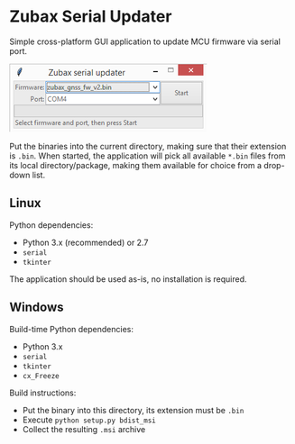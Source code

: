 # Zubax Serial Updater

Simple cross-platform GUI application to update MCU firmware via serial port.

![Screenshot](screenshot.png)

Put the binaries into the current directory, making sure that their extension is `.bin`.
When started, the application will pick all available `*.bin` files from its local directory/package,
making them available for choice from a drop-down list.

## Linux

Python dependencies:

* Python 3.x (recommended) or 2.7
* `serial`
* `tkinter`

The application should be used as-is, no installation is required.

## Windows

Build-time Python dependencies:

* Python 3.x
* `serial`
* `tkinter`
* `cx_Freeze`

Build instructions:

* Put the binary into this directory, its extension must be `.bin`
* Execute `python setup.py bdist_msi`
* Collect the resulting `.msi` archive
